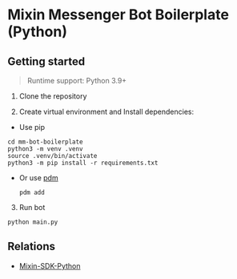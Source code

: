 # Mixin Messenger Bot Boilerplate (Python)

## Getting started

> Runtime support: Python 3.9+

1. Clone the repository

2. Create virtual environment and Install dependencies:

- Use pip

```shell
cd mm-bot-boilerplate
python3 -m venv .venv
source .venv/bin/activate
python3 -m pip install -r requirements.txt
```

- Or use [pdm](https://github.com/pdm-project/pdm)
  
  `pdm add`

3. Run bot

  `python main.py`

## Relations

- [Mixin-SDK-Python](https://github.com/nodewee/mixin-sdk-python)
